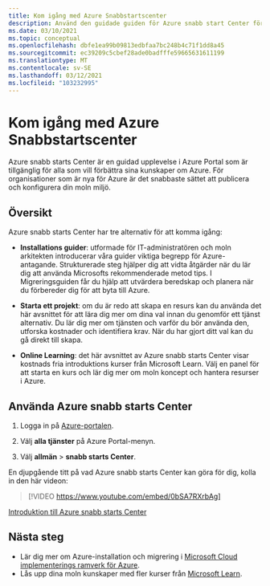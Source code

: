```yaml
---
title: Kom igång med Azure Snabbstartscenter
description: Använd den guidade guiden för Azure snabb start Center för att komma igång med Azure. Lär dig att konfigurera, migrera och förnya.
ms.date: 03/10/2021
ms.topic: conceptual
ms.openlocfilehash: dbfe1ea99b09813edbfaa7bc248b4c71f1dd8a45
ms.sourcegitcommit: ec39209c5cbef28ade0badfffe59665631611199
ms.translationtype: MT
ms.contentlocale: sv-SE
ms.lasthandoff: 03/12/2021
ms.locfileid: "103232995"
---
```

# <a name="get-started-with-the-azure-quickstart-center"></a>Kom igång med Azure Snabbstartscenter

Azure snabb starts Center är en guidad upplevelse i Azure Portal som är tillgänglig för alla som vill förbättra sina kunskaper om Azure. För organisationer som är nya för Azure är det snabbaste sättet att publicera och konfigurera din moln miljö.

## <a name="overview"></a>Översikt

Azure snabb starts Center har tre alternativ för att komma igång:

* **Installations guider**: utformade för IT-administratören och moln arkitekten introducerar våra guider viktiga begrepp för Azure-antagande. Strukturerade steg hjälper dig att vidta åtgärder när du lär dig att använda Microsofts rekommenderade metod tips. I Migreringsguiden får du hjälp att utvärdera beredskap och planera när du förbereder dig för att byta till Azure.

* **Starta ett projekt**: om du är redo att skapa en resurs kan du använda det här avsnittet för att lära dig mer om dina val innan du genomför ett tjänst alternativ. Du lär dig mer om tjänsten och varför du bör använda den, utforska kostnader och identifiera krav. När du har gjort ditt val kan du gå direkt till skapa.

* **Online Learning**: det här avsnittet av Azure snabb starts Center visar kostnads fria introduktions kurser från Microsoft Learn. Välj en panel för att starta en kurs och lär dig mer om moln koncept och hantera resurser i Azure.

## <a name="how-to-use-azure-quickstart-center"></a>Använda Azure snabb starts Center

1. Logga in på [Azure-portalen](https://portal.azure.com).

1. Välj **alla tjänster** på Azure Portal-menyn.

1. Välj **allmän**  >  **snabb starts Center**.

En djupgående titt på vad Azure snabb starts Center kan göra för dig, kolla in den här videon:
> [!VIDEO https://www.youtube.com/embed/0bSA7RXrbAg]

[Introduktion till Azure snabb starts Center](https://www.youtube.com/watch?v=0bSA7RXrbAg)

## <a name="next-steps"></a>Nästa steg

* Lär dig mer om Azure-installation och migrering i [Microsoft Cloud implementerings ramverk för Azure](/azure/architecture/cloud-adoption/).
* Lås upp dina moln kunskaper med fler kurser från [Microsoft Learn](/learn/azure/).
